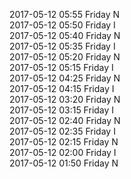 2017-05-12 05:55 Friday  N  
2017-05-12 05:50 Friday  I  
2017-05-12 05:40 Friday  N  
2017-05-12 05:35 Friday  I  
2017-05-12 05:20 Friday  N  
2017-05-12 05:15 Friday  I  
2017-05-12 04:25 Friday  N  
2017-05-12 04:15 Friday  I  
2017-05-12 03:20 Friday  N  
2017-05-12 03:15 Friday  I  
2017-05-12 02:40 Friday  N  
2017-05-12 02:35 Friday  I  
2017-05-12 02:15 Friday  N  
2017-05-12 02:00 Friday  I  
2017-05-12 01:50 Friday  N  
